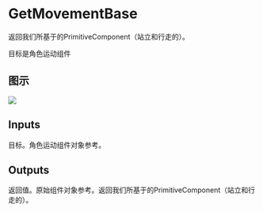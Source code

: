 # GetMovementBase

返回我们所基于的PrimitiveComponent（站立和行走的）。

目标是角色运动组件

## 图示

![]($-20221218-20182511.png)

## Inputs

目标。角色运动组件对象参考。  

## Outputs

返回值。原始组件对象参考。返回我们所基于的PrimitiveComponent（站立和行走的）。
